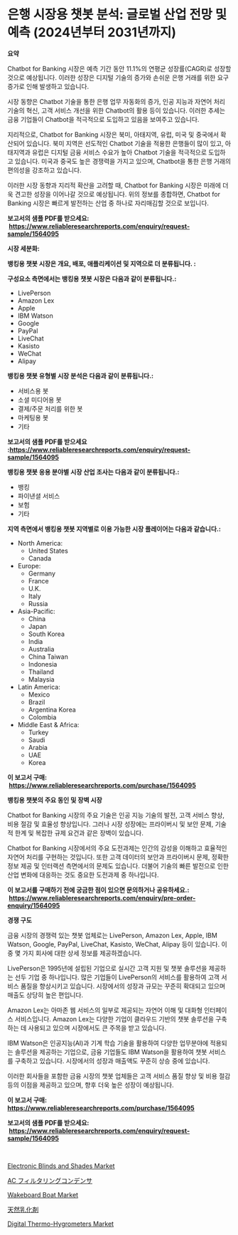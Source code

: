 <p><h1>은행 시장용 챗봇 분석: 글로벌 산업 전망 및 예측 (2024년부터 2031년까지)</h1></p><p><strong>요약</strong></p>
<p><p>Chatbot for Banking 시장은 예측 기간 동안 11.1%의 연평균 성장률(CAGR)로 성장할 것으로 예상됩니다. 이러한 성장은 디지털 기술의 증가와 손쉬운 은행 거래를 위한 요구 증가로 인해 발생하고 있습니다.</p><p>시장 동향은 Chatbot 기술을 통한 은행 업무 자동화의 증가, 인공 지능과 자연어 처리 기술의 혁신, 고객 서비스 개선을 위한 Chatbot의 활용 등이 있습니다. 이러한 추세는 금융 기업들이 Chatbot을 적극적으로 도입하고 있음을 보여주고 있습니다.</p><p>지리적으로, Chatbot for Banking 시장은 북미, 아태지역, 유럽, 미국 및 중국에서 확산되어 있습니다. 북미 지역은 선도적인 Chatbot 기술을 적용한 은행들이 많이 있고, 아태지역과 유럽은 디지털 금융 서비스 수요가 높아 Chatbot 기술을 적극적으로 도입하고 있습니다. 미국과 중국도 높은 경쟁력을 가지고 있으며, Chatbot을 통한 은행 거래의 편의성을 강조하고 있습니다.</p><p>이러한 시장 동향과 지리적 확산을 고려할 때, Chatbot for Banking 시장은 미래에 더욱 견고한 성장을 이어나갈 것으로 예상됩니다. 위의 정보를 종합하면, Chatbot for Banking 시장은 빠르게 발전하는 산업 중 하나로 자리매김할 것으로 보입니다.</p></p>
<p><strong>보고서의 샘플 PDF를 받으세요: &nbsp;<a href="https://www.reliableresearchreports.com/enquiry/request-sample/1564095">https://www.reliableresearchreports.com/enquiry/request-sample/1564095</a></strong></p>
<p><strong>시장 세분화:</strong></p>
<p><strong> 뱅킹용 챗봇 시장은 개요, 배포, 애플리케이션 및 지역으로 더 분류됩니다. :</strong></p>
<p><strong>구성요소 측면에서는 뱅킹용 챗봇 시장은 다음과 같이 분류됩니다.:</strong></p>
<p><ul><li>LivePerson</li><li>Amazon Lex</li><li>Apple</li><li>IBM Watson</li><li>Google</li><li>PayPal</li><li>LiveChat</li><li>Kasisto</li><li>WeChat</li><li>Alipay</li></ul></p>
<p><strong> 뱅킹용 챗봇 유형별 시장 분석은 다음과 같이 분류됩니다.:</strong></p>
<p><ul><li>서비스용 봇</li><li>소셜 미디어용 봇</li><li>결제/주문 처리를 위한 봇</li><li>마케팅용 봇</li><li>기타</li></ul></p>
<p><strong>보고서의 샘플 PDF를 받으세요 :<a href="https://www.reliableresearchreports.com/enquiry/request-sample/1564095">https://www.reliableresearchreports.com/enquiry/request-sample/1564095</a></strong></p>
<p><strong> 뱅킹용 챗봇 응용 분야별 시장 산업 조사는 다음과 같이 분류됩니다.:</strong></p>
<p><ul><li>뱅킹</li><li>파이낸셜 서비스</li><li>보험</li><li>기타</li></ul></p>
<p><strong>지역 측면에서 뱅킹용 챗봇 지역별로 이용 가능한 시장 플레이어는 다음과 같습니다.:</strong></p>
<p><ul>
    <li>
        North America:
        <ul>
            <li>United States</li>
            <li>Canada</li>
        </ul>
    </li>
    <li>
        Europe:
        <ul>
            <li>Germany</li>
            <li>France</li>
            <li>U.K.</li>
            <li>Italy</li>
            <li>Russia</li>
        </ul>
    </li>
    <li>
        Asia-Pacific:
        <ul>
            <li>China</li>
            <li>Japan</li>
            <li>South Korea</li>
            <li>India</li>
            <li>Australia</li>
            <li>China Taiwan</li>
            <li>Indonesia</li>
            <li>Thailand</li>
            <li>Malaysia</li>
        </ul>
    </li>
    <li>
        Latin America:
        <ul>
            <li>Mexico</li>
            <li>Brazil</li>
            <li>Argentina Korea</li>
            <li>Colombia</li>
        </ul>
    </li>
    <li>
        Middle East & Africa:
        <ul>
            <li>Turkey</li>
            <li>Saudi</li>
            <li>Arabia</li>
            <li>UAE</li>
            <li>Korea</li>
        </ul>
    </li>
    </ul></p>
<p><strong>이 보고서 구매: &nbsp;<a href="https://www.reliableresearchreports.com/purchase/1564095">https://www.reliableresearchreports.com/purchase/1564095</a></strong></p>
<p><strong>뱅킹용 챗봇의 주요 동인 및 장벽 시장</strong></p>
<p><p>Chatbot for Banking 시장의 주요 기술은 인공 지능 기술의 발전, 고객 서비스 향상, 비용 절감 및 효율성 향상입니다. 그러나 시장 성장에는 프라이버시 및 보안 문제, 기술적 한계 및 복잡한 규제 요건과 같은 장벽이 있습니다.</p><p>Chatbot for Banking 시장에서의 주요 도전과제는 인간의 감성을 이해하고 효율적인 자연어 처리를 구현하는 것입니다. 또한 고객 데이터의 보안과 프라이버시 문제, 정확한 정보 제공 및 인터랙션 측면에서의 문제도 있습니다. 더불어 기술의 빠른 발전으로 인한 산업 변화에 대응하는 것도 중요한 도전과제 중 하나입니다.</p></p>
<p><strong>이 보고서를 구매하기 전에 궁금한 점이 있으면 문의하거나 공유하세요.: &nbsp;<a href="https://www.reliableresearchreports.com/enquiry/pre-order-enquiry/1564095">https://www.reliableresearchreports.com/enquiry/pre-order-enquiry/1564095</a></strong></p>
<p><strong>경쟁 구도</strong></p>
<p><p>금융 시장의 경쟁력 있는 챗봇 업체로는 LivePerson, Amazon Lex, Apple, IBM Watson, Google, PayPal, LiveChat, Kasisto, WeChat, Alipay 등이 있습니다. 이 중 몇 가지 회사에 대한 상세 정보를 제공하겠습니다.</p><p>LivePerson은 1995년에 설립된 기업으로 실시간 고객 지원 및 챗봇 솔루션을 제공하는 선두 기업 중 하나입니다. 많은 기업들이 LivePerson의 서비스를 활용하여 고객 서비스 품질을 향상시키고 있습니다. 시장에서의 성장과 규모는 꾸준히 확대되고 있으며 매출도 상당히 높은 편입니다.</p><p>Amazon Lex는 아마존 웹 서비스의 일부로 제공되는 자연어 이해 및 대화형 인터페이스 서비스입니다. Amazon Lex는 다양한 기업이 클라우드 기반의 챗봇 솔루션을 구축하는 데 사용되고 있으며 시장에서도 큰 주목을 받고 있습니다.</p><p>IBM Watson은 인공지능(AI)과 기계 학습 기술을 활용하여 다양한 업무분야에 적용되는 솔루션을 제공하는 기업으로, 금융 기업들도 IBM Watson을 활용하여 챗봇 서비스를 구축하고 있습니다. 시장에서의 성장과 매출액도 꾸준히 상승 중에 있습니다.</p><p>이러한 회사들을 포함한 금융 시장의 챗봇 업체들은 고객 서비스 품질 향상 및 비용 절감 등의 이점을 제공하고 있으며, 향후 더욱 높은 성장이 예상됩니다.</p></p>
<p><strong>이 보고서 구매: &nbsp; <a href="https://www.reliableresearchreports.com/purchase/1564095">https://www.reliableresearchreports.com/purchase/1564095</a></strong></p>
<p><strong>보고서의 샘플 PDF를 받으세요: &nbsp;<a href="https://www.reliableresearchreports.com/enquiry/request-sample/1564095">https://www.reliableresearchreports.com/enquiry/request-sample/1564095</a></strong><strong></strong></p>
<p>&nbsp;</p>
<p><p><a href="https://github.com/nancykennedykellievqfqt2/Market-Research-Report-List-1/blob/main/electronic-blinds-and-shades-market.md">Electronic Blinds and Shades Market</a></p><p><a href="https://github.com/bevdtkn4419963/Market-Research-Report-List-1/blob/main/57037937011.md">AC フィルタリングコンデンサ</a></p><p><a href="https://issuu.com/reportprime-2/docs/wakeboard-boat-market-size-2030.pptx">Wakeboard Boat Market</a></p><p><a href="https://medium.com/@dm15982023/%E5%A4%A9%E7%84%B6%E3%82%A8%E3%83%9E%E3%83%AB%E3%82%B7%E3%83%95%E3%82%A1%E3%82%A4%E3%83%A4%E3%83%BC%E5%B8%82%E5%A0%B4-%E5%B8%82%E5%A0%B4%E3%81%AEcagr-%E5%B8%82%E5%A0%B4%E5%8B%95%E5%90%91-%E6%88%90%E9%95%B7%E6%88%A6%E7%95%A5%E3%81%AB%E9%96%A2%E3%81%99%E3%82%8Binsights-58c30f5a5666">天然乳化剤</a></p><p><a href="https://issuu.com/reportprime-2/docs/digital-thermo-hygrometers-market-size-2030.pptx">Digital Thermo-Hygrometers Market</a></p></p>
